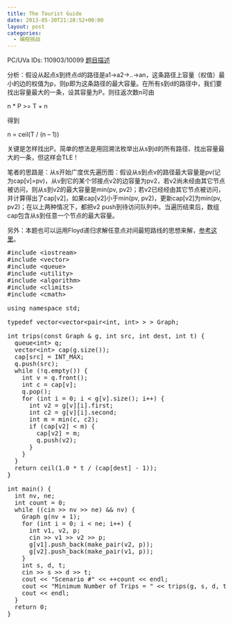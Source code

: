 ```yaml
---
title: The Tourist Guide
date: 2013-05-30T21:28:52+00:00
layout: post
categories:
  - 编程挑战
---
```

PC/UVa IDs: 110903/10099 <a href="http://uva.onlinejudge.org/index.php?option=com_onlinejudge&#038;Itemid=8&#038;category=37&#038;page=show_problem&#038;problem=1040" target="_blank">题目描述</a>

分析：假设从起点s到终点d的路径是a1->a2->..->an，这条路径上容量（权值）最小的边的权值为p，则p即为这条路径的最大容量。在所有s到d的路径中，我们要找出容量最大的一条，设其容量为P。则往返次数n可由
  
n * P >= T + n
  
得到
  
n = ceil(T / (n &#8211; 1))
  
关键是怎样找出P。简单的想法是用回溯法枚举出从s到d的所有路径、找出容量最大的一条，但这样会TLE！<!--more-->


  
笔者的思路是：从s开始广度优先遍历图：假设从s到点v的路径最大容量是pv(记为cap[v]=pv)，从v到它的某个邻接点v2的边容量为pv2，若v2尚未经由其它节点被访问，则从s到v2的最大容量是min(pv, pv2)；若v2已经经由其它节点被访问，并计算得出了cap[v2]，如果cap[v2]小于min(pv, pv2)，更新cap[v2]为min(pv, pv2)；在以上两种情况下，都把v2 push到待访问队列中。当遍历结束后，数组cap包含从s到任意一个节点的最大容量。
  
另外：本题也可以运用Floyd递归求解任意点对间最短路线的思想来解，<a href="http://aduni.org/courses/algorithms/courseware/handouts/Reciation_07.html#25504" target="_blank">参考这里</a>。

<pre class="brush: cpp; title: ; notranslate" title="">#include &lt;iostream&gt;
#include &lt;vector&gt;
#include &lt;queue&gt;
#include &lt;utility&gt;
#include &lt;algorithm&gt;
#include &lt;climits&gt;
#include &lt;cmath&gt;

using namespace std;

typedef vector&lt;vector&lt;pair&lt;int, int&gt; &gt; &gt; Graph;

int trips(const Graph & g, int src, int dest, int t) {
  queue&lt;int&gt; q;
  vector&lt;int&gt; cap(g.size());
  cap[src] = INT_MAX;
  q.push(src);
  while (!q.empty()) {
    int v = q.front();
    int c = cap[v];
    q.pop();
    for (int i = 0; i &lt; g[v].size(); i++) {
      int v2 = g[v][i].first;
      int c2 = g[v][i].second;
      int m = min(c, c2);
      if (cap[v2] &lt; m) {
        cap[v2] = m;
        q.push(v2);
      }
    }
  }
  return ceil(1.0 * t / (cap[dest] - 1));
}

int main() {
  int nv, ne;
  int count = 0;
  while ((cin &gt;&gt; nv &gt;&gt; ne) && nv) {
    Graph g(nv + 1);
    for (int i = 0; i &lt; ne; i++) {
      int v1, v2, p;
      cin &gt;&gt; v1 &gt;&gt; v2 &gt;&gt; p;
      g[v1].push_back(make_pair(v2, p));
      g[v2].push_back(make_pair(v1, p));
    }
    int s, d, t;
    cin &gt;&gt; s &gt;&gt; d &gt;&gt; t;
    cout &lt;&lt; "Scenario #" &lt;&lt; ++count &lt;&lt; endl;
    cout &lt;&lt; "Minimum Number of Trips = " &lt;&lt; trips(g, s, d, t) &lt;&lt; endl;
    cout &lt;&lt; endl;
  }
  return 0;
}
</pre>

<div class="addtoany_share_save_container addtoany_content_bottom">
  <div class="a2a_kit a2a_kit_size_32 addtoany_list a2a_target" id="wpa2a_25">
    <a class="a2a_button_facebook" href="http://www.addtoany.com/add_to/facebook?linkurl=http%3A%2F%2Fkuangtong.me%2F2013%2F05%2F30%2Fthe-tourist-guide%2F&linkname=The%20Tourist%20Guide" title="Facebook" rel="nofollow" target="_blank"></a><a class="a2a_button_twitter" href="http://www.addtoany.com/add_to/twitter?linkurl=http%3A%2F%2Fkuangtong.me%2F2013%2F05%2F30%2Fthe-tourist-guide%2F&linkname=The%20Tourist%20Guide" title="Twitter" rel="nofollow" target="_blank"></a><a class="a2a_button_google_plus" href="http://www.addtoany.com/add_to/google_plus?linkurl=http%3A%2F%2Fkuangtong.me%2F2013%2F05%2F30%2Fthe-tourist-guide%2F&linkname=The%20Tourist%20Guide" title="Google+" rel="nofollow" target="_blank"></a><a class="a2a_button_sina_weibo" href="http://www.addtoany.com/add_to/sina_weibo?linkurl=http%3A%2F%2Fkuangtong.me%2F2013%2F05%2F30%2Fthe-tourist-guide%2F&linkname=The%20Tourist%20Guide" title="Sina Weibo" rel="nofollow" target="_blank"></a><a class="a2a_dd addtoany_share_save" href="https://www.addtoany.com/share_save"></a>
  </div>
</div>